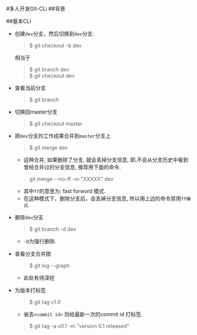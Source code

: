 #多人开发Git-CLi
##背景


##基本CLI

- 创建`dev`分支，然后切换到`dev`分支:

    > $ git checkout -b dev
    
    相当于
    
    > $ git branch dev  
    > $ git checkout dev

- 查看当前分支

    > $ git branch
    
- 切换回master分支

    > $ git checkout master
    
- 把`dev`分支的工作成果合并到`master`分支上

    > $ git merge dev
    
    - 这种合并, 如果删除了分支, 就会丢掉分支信息, 即,不会从分支历史中看到曾经合并过的分支信息, 推荐用下面的命令.
    
    > git merge --no-ff -m "XXXXX" dev
    
    - 其中`ff`的意思为: fast forword 模式. 
    - 在这种模式下，删除分支后，会丢掉分支信息, 所以用上边的命令禁用`ff模式`.
    
- 删除`dev`分支

    > $ git branch -d dev
    
    - `-D`为强行删除.
    
- 查看分支合并图

    > $ git log --graph
    
    - 此处有待深挖

- 为版本打标签

    > $ git tag v1.0   <commit id>
    
    - 省去`<commit id>` 则给最新一次的commit id 打标签.

    > $ git tag -a v0.1 -m "version 0.1 released" <commit id>
